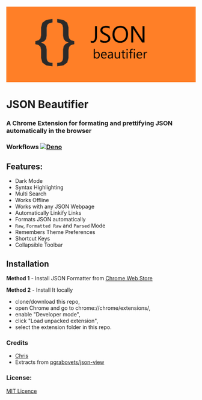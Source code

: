 
![JSON Beautifier](https://github.com/chrispeterjeyaraj/json-beautifier/blob/main/images/banners/promo.png?raw=true)

# JSON Beautifier

### A Chrome Extension for formating and prettifying JSON automatically in the browser

### Workflows [![Deno](https://github.com/chrispeterjeyaraj/json-beautifier/actions/workflows/deno.yml/badge.svg)](https://github.com/chrispeterjeyaraj/json-beautifier/actions/workflows/deno.yml)

## Features:
* Dark Mode
* Syntax Highlighting
* Multi Search
* Works Offline
* Works with any JSON Webpage
* Automatically Linkify Links
* Formats JSON automatically
* `Raw`, `Formatted Raw` and `Parsed` Mode
* Remembers Theme Preferences
* Shortcut Keys
* Collapsible Toolbar


## Installation

**Method 1** - Install JSON Formatter from [Chrome Web Store](https://chrome.google.com/webstore/detail/json-formatter/gpmodmeblccallcadopbcoeoejepgpnb)

**Method 2** - Install It locally
* clone/download this repo,
* open Chrome and go to chrome://chrome/extensions/,
* enable "Developer mode",
* click "Load unpacked extension",
* select the extension folder in this repo.

### Credits

* [Chris](https://github.com/chrispeterjeyaraj)
* Extracts from [pgrabovets/json-view](https://github.com/pgrabovets/json-view)

### License:

[MIT Licence](LICENSE)


